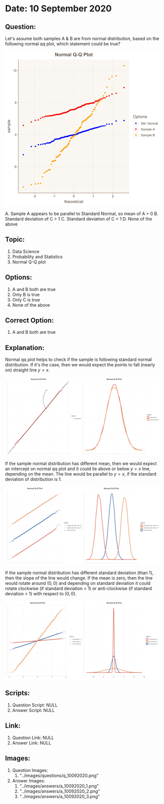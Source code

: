 # Date: 10 September 2020

## Question:
Let's assume both samples A & B are from normal distribution, based on the following normal qq plot, which statement could be true?

![](../images/questions/q_10092020.png)

A. Sample A appears to be parallel to Standard Normal, so mean of A > 0
B. Standard deviation of C > 1
C. Standard deviation of C < 1
D. None of the above

## Topic:
1. Data Science
2. Probability and Statistics
3. Normal Q-Q plot

## Options:
1. A and B both are true
2. Only B is true
3. Only C is true
4. None of the above

## Correct Option:
1. A and B both are true

## Explanation:
Normal qq plot helps to check if the sample is following standard normal distribution. If it's the case, then we would expect the points to fall (nearly on) straight line $y = x$.

![](../images/answers/a_10092020_1.png)

If the sample normal distribution has different mean, then we would expect an intercept on normal qq plot and it could lie above or below $y = x$ line, depending on the mean. The line would be parallel to $y = x$, if the standard deviation of distribution is 1.

![](../images/answers/a_10092020_2.png)

If the sample normal distribution has different standard deviation (than 1), then the slope of the line would change. If the mean is zero, then the line would rotate around $(0, 0)$ and depending on standard deviation it could rotate clockwise (if standard deviation < 1) or anti-clockwise (if standard deviation > 1) with respect to $(0, 0)$. 

![](../images/answers/a_10092020_3.png)
 
## Scripts:
1. Question Script: NULL
2. Answer Script: NULL

## Link:
1. Question Link: NULL
2. Answer Link: NULL

## Images:
1. Question Images:
   1. "../images/questions/q_10092020.png"
2. Answer Images: 
   1. "../images/answers/a_10092020_1.png"
   2. "../images/answers/a_10092020_2.png"
   3. "../images/answers/a_10092020_3.png"
